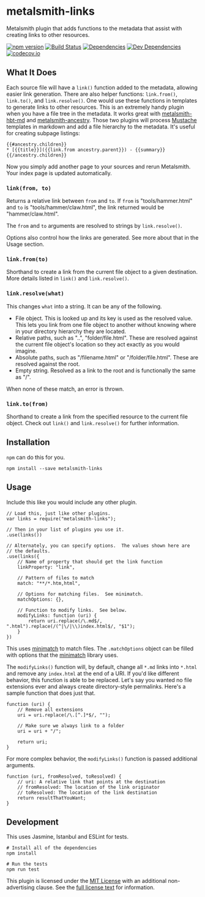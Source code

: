 metalsmith-links
================

Metalsmith plugin that adds functions to the metadata that assist with creating links to other resources.

[![npm version][npm-badge]][npm-link]
[![Build Status][travis-badge]][travis-link]
[![Dependencies][dependencies-badge]][dependencies-link]
[![Dev Dependencies][devdependencies-badge]][devdependencies-link]
[![codecov.io][codecov-badge]][codecov-link]


What It Does
------------

Each source file will have a `link()` function added to the metadata, allowing easier link generation.  There are also helper functions: `link.from()`, `link.to()`, and `link.resolve()`.  One would use these functions in templates to generate links to other resources.  This is an extremely handy plugin when you have a file tree in the metadata.  It works great with [metalsmith-hbt-md] and [metalsmith-ancestry].  Those two plugins will process [Mustache] templates in markdown and add a file hierarchy to the metadata.  It's useful for creating subpage listings:

    {{#ancestry.children}}
    * [{{title}}]({{link.from ancestry.parent}}) - {{summary}}
    {{/ancestry.children}}

Now you simply add another page to your sources and rerun Metalsmith.  Your index page is updated automatically.


### `link(from, to)`

Returns a relative link between `from` and `to`.  If `from` is "tools/hammer.html" and `to` is "tools/hammer/claw.html", the link returned would be "hammer/claw.html".

The `from` and `to` arguments are resolved to strings by `link.resolve()`.

Options also control how the links are generated.  See more about that in the Usage section.


### `link.from(to)`

Shorthand to create a link from the current file object to a given destination.  More details listed in `link()` and `link.resolve()`.


### `link.resolve(what)`

This changes `what` into a string.  It can be any of the following.

* File object.  This is looked up and its key is used as the resolved value.  This lets you link from one file object to another without knowing where in your directory hierarchy they are located.
* Relative paths, such as "..", "folder/file.html".  These are resolved against the current file object's location so they act exactly as you would imagine.
* Absolute paths, such as "/filename.html" or "/folder/file.html".  These are resolved against the root.
* Empty string.  Resolved as a link to the root and is functionally the same as "/".

When none of these match, an error is thrown.


### `link.to(from)`

Shorthand to create a link from the specified resource to the current file object.  Check out `link()` and `link.resolve()` for further information.


Installation
------------

`npm` can do this for you.

    npm install --save metalsmith-links


Usage
-----

Include this like you would include any other plugin.

    // Load this, just like other plugins.
    var links = require("metalsmith-links");

    // Then in your list of plugins you use it.
    .use(links())

    // Alternately, you can specify options.  The values shown here are
    // the defaults.
    .use(links({
        // Name of property that should get the link function
        linkProperty: "link",

        // Pattern of files to match
        match: "**/*.htm,html",

        // Options for matching files.  See minimatch.
        matchOptions: {},

        // Function to modify links.  See below.
        modifyLinks: function (uri) {
            return uri.replace(/\.md$/, ".html").replace(/(^|\/|\\)index.html$/, "$1");
        }
    })

This uses [minimatch] to match files.  The `.matchOptions` object can be filled with options that the [minimatch] library uses.

The `modifyLinks()` function will, by default, change all `*.md` links into `*.html` and remove any `index.html` at the end of a URI.  If you'd like different behavior, this function is able to be replaced.  Let's say you wanted no file extensions ever and always create directory-style permalinks.  Here's a sample function that does just that.

    function (uri) {
        // Remove all extensions
        uri = uri.replace(/\.[^.]*$/, "");

        // Make sure we always link to a folder
        uri = uri + "/";

        return uri;
    }

For more complex behavior, the `modifyLinks()` function is passed additional arguments.

    function (uri, fromResolved, toResolved) {
        // uri: A relative link that points at the destination
        // fromResolved: The location of the link originator
        // toResolved: The location of the link destination
        return resultThatYouWant;
    }


Development
-----------

This uses Jasmine, Istanbul and ESLint for tests.

    # Install all of the dependencies
    npm install

    # Run the tests
    npm run test

This plugin is licensed under the [MIT License][License] with an additional non-advertising clause.  See the [full license text][License] for information.


[codecov-badge]: https://codecov.io/github/tests-always-included/metalsmith-links/coverage.svg?branch=master
[codecov-link]: https://codecov.io/github/tests-always-included/metalsmith-links?branch=master
[dependencies-badge]: https://david-dm.org/tests-always-included/metalsmith-links.png
[dependencies-link]: https://david-dm.org/tests-always-included/metalsmith-links
[devdependencies-badge]: https://david-dm.org/tests-always-included/metalsmith-links/dev-status.png
[devdependencies-link]: https://david-dm.org/tests-always-included/metalsmith-links#info=devDependencies
[License]: LICENSE.md
[metalsmith-hbt-md]: https://github.com/ahdiaz/metalsmith-hbt-md
[metalsmith-ancestry]: https://github.com/tests-always-included/metalsmith-ancestry
[minimatch]: https://github.com/isaacs/minimatch
[Mustache]: https://mustache.github.io/
[npm-badge]: https://badge.fury.io/js/metalsmith-links.svg
[npm-link]: https://npmjs.org/package/metalsmith-links
[travis-badge]: https://secure.travis-ci.org/tests-always-included/metalsmith-links.png
[travis-link]: http://travis-ci.org/tests-always-included/metalsmith-links
